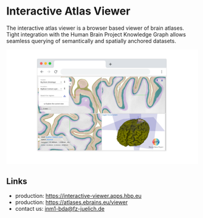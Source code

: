 # Interactive Atlas Viewer

The interactive atlas viewer is a browser based viewer of brain atlases. Tight integration with the Human Brain Project Knowledge Graph allows seamless querying of semantically and spatially anchored datasets. 

![](images/desktop_bigbrain_cortical.png)

## Links

- production: <https://interactive-viewer.apps.hbp.eu>
- production: <https://atlases.ebrains.eu/viewer>
- contact us: [inm1-bda@fz-juelich.de](mailto:inm1-bda@fz-juelich.de?subject=[IAV]%20Queries)

